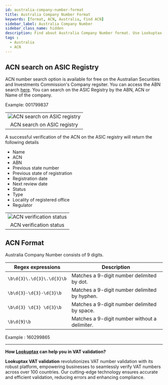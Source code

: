 ```yaml
---
id: australia-company-number-format
title: Australia Company Number Format
keywords: [format, ACN, Australia, Find ACN]
sidebar_label: Australia Company Number
sidebar_class_name: hidden
description: Find about Australia Company Number format. Use Lookuptax for hassle-free validation of Australia Company Number in Austalia.
tags : 
  - Australia
  - ACN
---
```


## ACN search on ASIC Registry

ACN number search option is available for free on the Australian Securities and Investments Commission's Company regsiter. You can access the ABN search [here](https://connectonline.asic.gov.au/RegistrySearch/faces/landing/SearchRegisters.jspx?_adf.ctrl-state=1du6g3a845_4). You can search on the ASIC Registry by the ABN, ACN or Name of the company.

Example: 001799837

<table align="center" border="0px" border-color="#dedede"><tr><td>
  <img src="/docs/img/verify/acn-asic-australia.PNG" alt="ACN search on ASIC registry" title="ACN search on ASIC registry"/>
  </td></tr>
  <tr><td align="center">ACN search on ASIC registry</td></tr>
</table>

A successful verification of the ACN on the ASIC registry will return the following details

* Name
* ACN
* ABN
* Previous state number
* Previous state of registration
* Registration date
* Next review date
* Status
* Type
* Locality of registered office
* Regulator

<table align="center" border="0px" border-color="#dedede"><tr><td>
  <img src="/docs/img/verify/acn-details-asic-australia.PNG" alt="ACN verification status" title="ACN verification status"/>
  </td></tr>
  <tr><td align="center">ACN verification status</td></tr>
</table>



## ACN Format

Australia Company Number consists of 9 digits.

| Regex expressions          | Description                                      |
| --------------------------- | ------------------------------------------------ |
| `\b\d{3}\.\d{3}\.\d{3}\b`   | Matches a 9-digit number delimited by dot.       |
| `\b\d{3}-\d{3}-\d{3}\b`     | Matches a 9-digit number delimited by hyphen.    |
| `\b\d{3} \d{3} \d{3}\b`    | Matches a 9-digit number delimited by space.     |
| `\b\d{9}\b`                 | Matches a 9-digit number without a delimiter.    |

Example : 160299865

----
**How [Lookuptax](https://lookuptax.com/) can help you in VAT validation?**

**Lookuptax VAT validation** revolutionizes VAT number validation with its robust platform, empowering businesses to seamlessly verify VAT numbers across over 100 countries. Our cutting-edge technology ensures accurate and efficient validation, reducing errors and enhancing compliance.
